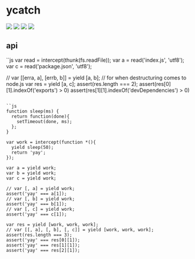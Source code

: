 # ycatch

![](http://img.shields.io/npm/v/ycatch.svg?style=flat)
![](http://img.shields.io/npm/l/ycatch.svg?style=flat)
![](http://img.shields.io/travis/ramitos/ycatch.svg?style=flat)
![](http://img.shields.io/badge/stability-experimental-orange.svg?style=flat)

## api

``js
var read = intercept(thunk(fs.readFile));
var a = read('index.js', 'utf8');
var c = read('package.json', 'utf8');

// var [[erra, a], [errb, b]] = yield [a, b]; // for when destructuring comes to node.js
var res = yield [a, c];
assert(res.length === 2);
assert(res[0][1].indexOf('exports') > 0)
assert(res[1][1].indexOf('devDependencies') > 0)
```

``js
function sleep(ms) {
  return function(done){
    setTimeout(done, ms);
  };
}

var work = intercept(function *(){
  yield sleep(50);
  return 'yay';
});

var a = yield work;
var b = yield work;
var c = yield work;

// var [, a] = yield work;
assert('yay' === a[1]);
// var [, b] = yield work;
assert('yay' === b[1]);
// var [, c] = yield work;
assert('yay' === c[1]);

var res = yield [work, work, work];
// var [[, a], [, b], [, c]] = yield [work, work, work];
assert(res.length === 3);
assert('yay' === res[0][1]);
assert('yay' === res[1][1]);
assert('yay' === res[2][1]);
```